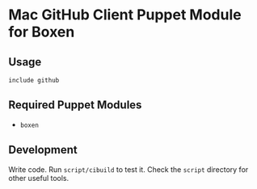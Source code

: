 # Mac GitHub Client Puppet Module for Boxen

## Usage

```puppet
include github
```

## Required Puppet Modules

* `boxen`

## Development

Write code. Run `script/cibuild` to test it. Check the `script`
directory for other useful tools.
